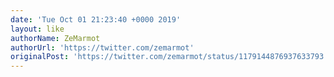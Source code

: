```yaml
---
date: 'Tue Oct 01 21:23:40 +0000 2019'
layout: like
authorName: ZeMarmot
authorUrl: 'https://twitter.com/zemarmot'
originalPost: 'https://twitter.com/zemarmot/status/1179144876937633793'
---
```

